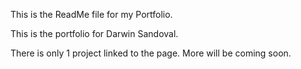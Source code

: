 This is the ReadMe file for my Portfolio.

This is the portfolio for Darwin Sandoval.

There is only 1 project linked to the page. 
More will be coming soon.

